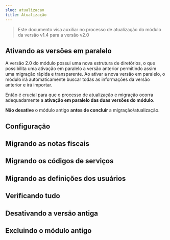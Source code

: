 ```yaml
---
slug: atualizacao
title: Atualização
---
```


> Este documento visa auxiliar no processo de atualização do módulo da versão v1.4 para a versão v2.0

## Ativando as versões em paralelo

A versão 2.0 do módulo possui uma nova estrutura de diretórios, o que possibilita uma ativação em paralelo a versão anterior permitindo assim uma migração rápida e transparente. Ao ativar a nova versão em paralelo, o módulo irá automaticamente buscar todas as informações da versão anterior e irá importar.

Então é crucial para que o processo de atualização e migração ocorra adequadamente a **ativação em paralelo das duas versões do módulo**.

**Não desative** o módulo antigo **antes de concluir** a migração/atualização. 

## Configuração

## Migrando as notas fiscais

## Migrando os códigos de serviços

## Migrando as definições dos usuários

## Verificando tudo

## Desativando a versão antiga

## Excluindo o módulo antigo